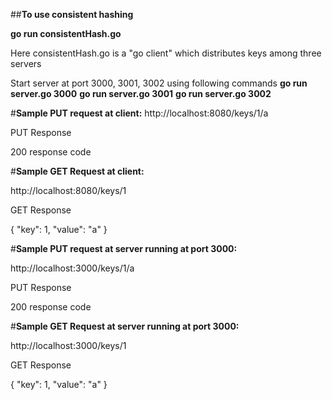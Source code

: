 ##**To use consistent hashing**

**go run consistentHash.go**

Here consistentHash.go is a "go client" which distributes keys among three servers

Start server at port 3000, 3001, 3002 using following commands
**go run server.go 3000**
**go run server.go 3001**
**go run server.go 3002**

#**Sample PUT request at client:**
http://localhost:8080/keys/1/a

PUT Response

200 response code

#**Sample GET Request at client:**

http://localhost:8080/keys/1

GET Response

{
  "key": 1,
  "value": "a"
}

#**Sample PUT request at server running at port 3000:**

http://localhost:3000/keys/1/a

PUT Response

200 response code

#**Sample GET Request at server running at port 3000:**

http://localhost:3000/keys/1

GET Response

{
  "key": 1,
  "value": "a"
}
